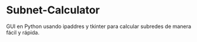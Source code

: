 # Subnet-Calculator
GUI en Python usando ipaddres y tkinter para calcular subredes de manera fácil y rápida.

